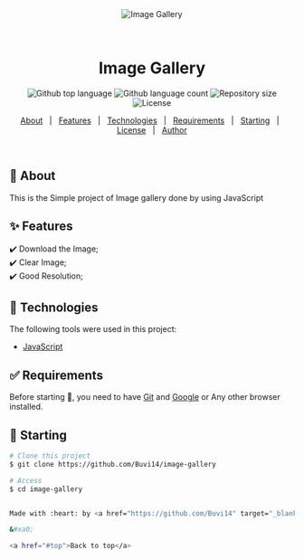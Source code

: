 <div align="center" id="top"> 
  <img src="./.github/app.gif" alt="Image Gallery" />

&#xa0;

  <!-- <a href="https://imagegallery.netlify.app">Demo</a> -->
</div>

<h1 align="center">Image Gallery</h1>

<p align="center">
  <img alt="Github top language" src="https://img.shields.io/github/languages/top/Buvi14/image-gallery?color=56BEB8">

  <img alt="Github language count" src="https://img.shields.io/github/languages/count/Buvi14/image-gallery?color=56BEB8">

  <img alt="Repository size" src="https://img.shields.io/github/repo-size/Buvi14/image-gallery?color=56BEB8">

  <img alt="License" src="https://img.shields.io/github/license/Buvi14/image-gallery?color=56BEB8">

  <!-- <img alt="Github issues" src="https://img.shields.io/github/issues/{{YOUR_GITHUB_USERNAME}}/image-gallery?color=56BEB8" /> -->

  <!-- <img alt="Github forks" src="https://img.shields.io/github/forks/{{YOUR_GITHUB_USERNAME}}/image-gallery?color=56BEB8" /> -->

  <!-- <img alt="Github stars" src="https://img.shields.io/github/stars/{{YOUR_GITHUB_USERNAME}}/image-gallery?color=56BEB8" /> -->
</p>

<!-- Status -->

<!-- <h4 align="center">
	🚧  Image Gallery 🚀 Under construction...  🚧
</h4>

<hr> -->

<p align="center">
  <a href="#dart-about">About</a> &#xa0; | &#xa0; 
  <a href="#sparkles-features">Features</a> &#xa0; | &#xa0;
  <a href="#rocket-technologies">Technologies</a> &#xa0; | &#xa0;
  <a href="#white_check_mark-requirements">Requirements</a> &#xa0; | &#xa0;
  <a href="#checkered_flag-starting">Starting</a> &#xa0; | &#xa0;
  <a href="#memo-license">License</a> &#xa0; | &#xa0;
  <a href="https://github.com/{{YOUR_GITHUB_USERNAME}}" target="_blank">Author</a>
</p>

<br>

## :dart: About

This is the Simple project of Image gallery done by using JavaScript

## :sparkles: Features

:heavy_check_mark: Download the Image;\
:heavy_check_mark: Clear Image;\
:heavy_check_mark: Good Resolution;

## :rocket: Technologies

The following tools were used in this project:

<!-- - [Expo](https://expo.io/)
- [Node.js](https://nodejs.org/en/)
- [React](https://pt-br.reactjs.org/)
- [React Native](https://reactnative.dev/) -->

- [JavaScript](http://javascript.info/)

## :white_check_mark: Requirements

Before starting :checkered_flag:, you need to have [Git](https://git-scm.com) and [Google](https://google.com/) or Any other browser installed.

## :checkered_flag: Starting

```bash
# Clone this project
$ git clone https://github.com/Buvi14/image-gallery

# Access
$ cd image-gallery


Made with :heart: by <a href="https://github.com/Buvi14" target="_blank">Buvi14</a>

&#xa0;

<a href="#top">Back to top</a>
```
